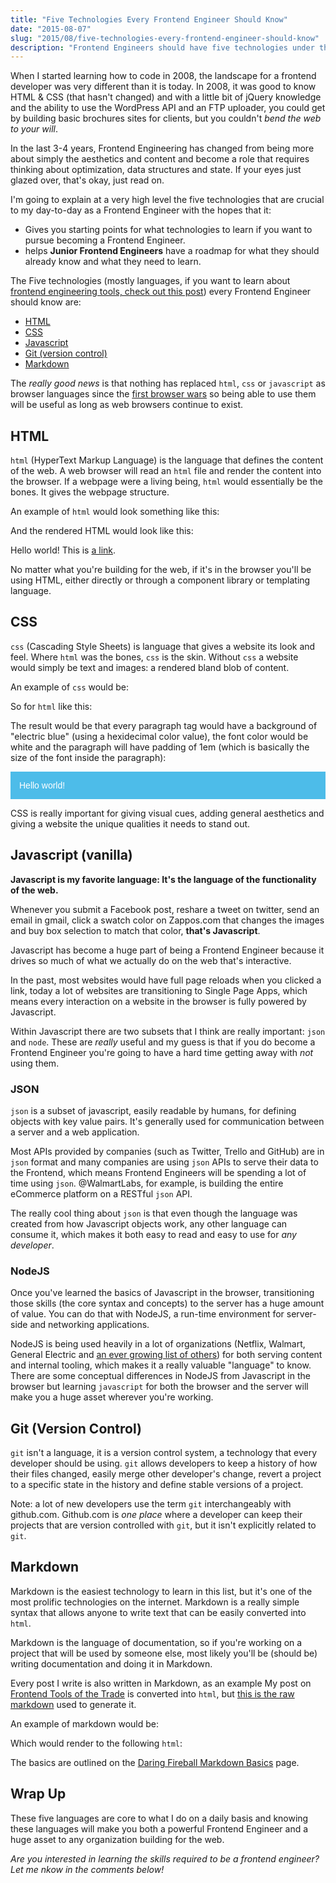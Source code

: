 ```yaml
---
title: "Five Technologies Every Frontend Engineer Should Know"
date: "2015-08-07"
slug: "2015/08/five-technologies-every-frontend-engineer-should-know"
description: "Frontend Engineers should have five technologies under their belt"
---
```


When I started learning how to code in 2008, the landscape for a frontend developer was very different than it is today. In 2008, it was good to know HTML & CSS (that hasn't changed) and with a little bit of jQuery knowledge and the ability to use the WordPress API and an FTP uploader, you could get by building basic brochures sites for clients, but you couldn't _bend the web to your will_.

In the last 3-4 years, Frontend Engineering has changed from being more about simply the aesthetics and content and become a role that requires thinking about optimization, data structures and state. If your eyes just glazed over, that's okay, just read on.

I'm going to explain at a very high level the five technologies that are crucial to my day-to-day as a Frontend Engineer with the hopes that it:

- Gives you starting points for what technologies to learn if you want to pursue becoming a Frontend Engineer.
- helps **Junior Frontend Engineers** have a roadmap for what they should already know and what they need to learn.

The Five technologies (mostly languages, if you want to learn about [frontend engineering tools, check out this post](/2015/07/tools-of-the-trade)) every Frontend Engineer should know are:

- [HTML](#toc_0)
- [CSS](#toc_1)
- [Javascript](#toc_2)
- [Git (version control)](#toc_5)
- [Markdown](#toc_6)

The _really good news_ is that nothing has replaced `html`, `css` or `javascript` as browser languages since the [first browser wars](https://en.wikipedia.org/wiki/Browser_wars#First_browser_war) so being able to use them will be useful as long as web browsers continue to exist.

## HTML

`html` (HyperText Markup Language) is the language that defines the content of the web. A web browser will read an `html` file and render the content into the browser. If a webpage were a living being, `html` would essentially be the bones. It gives the webpage structure.

An example of `html` would look something like this:

<script src="https://gist.github.com/chaseadamsio/81ef671fb9ef45cddbb2.js?file=example.html"></script>

And the rendered HTML would look like this:

Hello world! This is <a href="#">a link</a>.</p>

No matter what you're building for the web, if it's in the browser you'll be using HTML, either directly or through a component library or templating language.

## CSS

`css` (Cascading Style Sheets) is language that gives a website its look and feel. Where `html` was the bones, `css` is the skin. Without `css` a website would simply be text and images: a rendered bland blob of content.

An example of `css` would be:

<script src="https://gist.github.com/chaseadamsio/81ef671fb9ef45cddbb2.js?file=example.css"></script>

So for `html` like this:

<script src="https://gist.github.com/chaseadamsio/81ef671fb9ef45cddbb2.js?file=example.html"></script>

The result would be that every paragraph tag would have a background of "electric blue" (using a hexidecimal color value), the font color would be white and the paragraph will have padding of 1em (which is basically the size of the font inside the paragraph):

<p style="padding: 1em; background-color: #4DBCE9; color: #fff; font-family: tahoma, arial, sans-serif;">Hello world!</p>

CSS is really important for giving visual cues, adding general aesthetics and giving a website the unique qualities it needs to stand out.

## Javascript (vanilla)

**Javascript is my favorite language: It's the language of the functionality of the web.**

Whenever you submit a Facebook post, reshare a tweet on twitter, send an email in gmail, click a swatch color on Zappos.com that changes the images and buy box selection to match that color, **that's Javascript**.

Javascript has become a huge part of being a Frontend Engineer because it drives so much of what we actually do on the web that's interactive.

In the past, most websites would have full page reloads when you clicked a link, today a lot of websites are transitioning to Single Page Apps, which means every interaction on a website in the browser is fully powered by Javascript.

Within Javascript there are two subsets that I think are really important: `json` and `node`. These are _really_ useful and my guess is that if you do become a Frontend Engineer you're going to have a hard time getting away with _not_ using them.

### JSON

`json` is a subset of javascript, easily readable by humans, for defining objects with key value pairs. It's generally used for communication between a server and a web application.

Most APIs provided by companies (such as Twitter, Trello and GitHub) are in `json` format and many companies are using `json` APIs to serve their data to the Frontend, which means Frontend Engineers will be spending a lot of time using `json`. @WalmartLabs, for example, is building the entire eCommerce platform on a RESTful `json` API.

The really cool thing about `json` is that even though the language was created from how Javascript objects work, any other language can consume it, which makes it both easy to read and easy to use for _any developer_.

### NodeJS

Once you've learned the basics of Javascript in the browser, transitioning those skills (the core syntax and concepts) to the server has a huge amount of value. You can do that with NodeJS, a run-time environment for server-side and networking applications.

NodeJS is being used heavily in a lot of organizations (Netflix, Walmart, General Electric and [an ever growing list of others](https://github.com/joyent/node/wiki/projects,-applications,-and-companies-using-node)) for both serving content and internal tooling, which makes it a really valuable "language" to know. There are some conceptual differences in NodeJS from Javascript in the browser but learning `javascript` for both the browser and the server will make you a huge asset wherever you're working.

## Git (Version Control)

`git` isn't a language, it is a version control system, a technology that every developer should be using. `git` allows developers to keep a history of how their files changed, easily merge other developer's change, revert a project to a specific state in the history and define stable versions of a project.

Note: a lot of new developers use the term `git` interchangeably with github.com. Github.com is _one place_ where a developer can keep their projects that are version controlled with `git`, but it isn't explicitly related to `git`.

## Markdown

Markdown is the easiest technology to learn in this list, but it's one of the most prolific technologies on the internet. Markdown is a really simple syntax that allows anyone to write text that can be easily converted into `html`.

Markdown is the language of documentation, so if you're working on a project that will be used by someone else, most likely you'll be (should be) writing documentation and doing it in Markdown.

Every post I write is also written in Markdown, as an example My post on [Frontend Tools of the Trade](https://github.com/chaseadamsio/chaseadams.io.hugo/blob/master/content/post/2015/07/tools-of-the-trade.md) is converted into `html`, but [this is the raw markdown](https://raw.githubusercontent.com/chaseadamsio/chaseadams.io.hugo/master/content/post/2015/07/tools-of-the-trade.md) used to generate it.

An example of markdown would be:

<script src="https://gist.github.com/chaseadamsio/81ef671fb9ef45cddbb2.js?file=example.md.raw"></script>

Which would render to the following `html`:

<script src="https://gist.github.com/chaseadamsio/81ef671fb9ef45cddbb2.js?file=example.md.html"></script>

The basics are outlined on the [Daring Fireball Markdown Basics](http://daringfireball.net/projects/markdown/basics) page.

## Wrap Up

These five languages are core to what I do on a daily basis and knowing these languages will make you both a powerful Frontend Engineer and a huge asset to any organization building for the web.

_Are you interested in learning the skills required to be a frontend engineer? Let me nkow in the comments below!_


